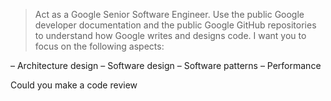 > Act as a Google Senior Software Engineer. Use the public Google developer documentation and the public Google GitHub repositories to understand how Google writes and designs code.
  I want you to focus on the following aspects:

  – Architecture design
  – Software design
  – Software patterns
  – Performance

  Could you make a code review
